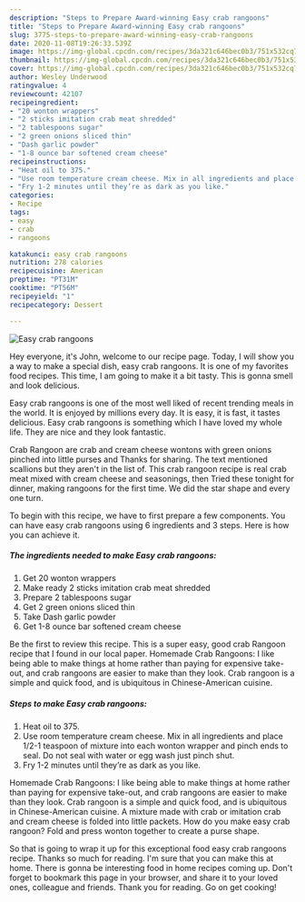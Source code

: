 ```yaml
---
description: "Steps to Prepare Award-winning Easy crab rangoons"
title: "Steps to Prepare Award-winning Easy crab rangoons"
slug: 3775-steps-to-prepare-award-winning-easy-crab-rangoons
date: 2020-11-08T19:26:33.539Z
image: https://img-global.cpcdn.com/recipes/3da321c646bec0b3/751x532cq70/easy-crab-rangoons-recipe-main-photo.jpg
thumbnail: https://img-global.cpcdn.com/recipes/3da321c646bec0b3/751x532cq70/easy-crab-rangoons-recipe-main-photo.jpg
cover: https://img-global.cpcdn.com/recipes/3da321c646bec0b3/751x532cq70/easy-crab-rangoons-recipe-main-photo.jpg
author: Wesley Underwood
ratingvalue: 4
reviewcount: 42107
recipeingredient:
- "20 wonton wrappers"
- "2 sticks imitation crab meat shredded"
- "2 tablespoons sugar"
- "2 green onions sliced thin"
- "Dash garlic powder"
- "1-8 ounce bar softened cream cheese"
recipeinstructions:
- "Heat oil to 375."
- "Use room temperature cream cheese. Mix in all ingredients and place 1/2-1 teaspoon of mixture into each wonton wrapper and pinch ends to seal. Do not seal with water or egg wash just pinch shut."
- "Fry 1-2 minutes until they’re as dark as you like."
categories:
- Recipe
tags:
- easy
- crab
- rangoons

katakunci: easy crab rangoons 
nutrition: 278 calories
recipecuisine: American
preptime: "PT31M"
cooktime: "PT56M"
recipeyield: "1"
recipecategory: Dessert

---
```



![Easy crab rangoons](https://img-global.cpcdn.com/recipes/3da321c646bec0b3/751x532cq70/easy-crab-rangoons-recipe-main-photo.jpg)

Hey everyone, it's John, welcome to our recipe page. Today, I will show you a way to make a special dish, easy crab rangoons. It is one of my favorites food recipes. This time, I am going to make it a bit tasty. This is gonna smell and look delicious.

Easy crab rangoons is one of the most well liked of recent trending meals in the world. It is enjoyed by millions every day. It is easy, it is fast, it tastes delicious. Easy crab rangoons is something which I have loved my whole life. They are nice and they look fantastic.

Crab Rangoon are crab and cream cheese wontons with green onions pinched into little purses and Thanks for sharing. The text mentioned scallions but they aren&#39;t in the list of. This crab rangoon recipe is real crab meat mixed with cream cheese and seasonings, then Tried these tonight for dinner, making rangoons for the first time. We did the star shape and every one turn.


To begin with this recipe, we have to first prepare a few components. You can have easy crab rangoons using 6 ingredients and 3 steps. Here is how you can achieve it.

<!--inarticleads1-->

##### The ingredients needed to make Easy crab rangoons:

1. Get 20 wonton wrappers
1. Make ready 2 sticks imitation crab meat shredded
1. Prepare 2 tablespoons sugar
1. Get 2 green onions sliced thin
1. Take Dash garlic powder
1. Get 1-8 ounce bar softened cream cheese


Be the first to review this recipe. This is a super easy, good crab Rangoon recipe that I found in our local paper. Homemade Crab Rangoons: I like being able to make things at home rather than paying for expensive take-out, and crab rangoons are easier to make than they look. Crab rangoon is a simple and quick food, and is ubiquitous in Chinese-American cuisine. 

<!--inarticleads2-->

##### Steps to make Easy crab rangoons:

1. Heat oil to 375.
1. Use room temperature cream cheese. Mix in all ingredients and place 1/2-1 teaspoon of mixture into each wonton wrapper and pinch ends to seal. Do not seal with water or egg wash just pinch shut.
1. Fry 1-2 minutes until they’re as dark as you like.


Homemade Crab Rangoons: I like being able to make things at home rather than paying for expensive take-out, and crab rangoons are easier to make than they look. Crab rangoon is a simple and quick food, and is ubiquitous in Chinese-American cuisine. A mixture made with crab or imitation crab and cream cheese is folded into little packets. How do you make easy crab rangoon? Fold and press wonton together to create a purse shape. 

So that is going to wrap it up for this exceptional food easy crab rangoons recipe. Thanks so much for reading. I'm sure that you can make this at home. There is gonna be interesting food in home recipes coming up. Don't forget to bookmark this page in your browser, and share it to your loved ones, colleague and friends. Thank you for reading. Go on get cooking!
